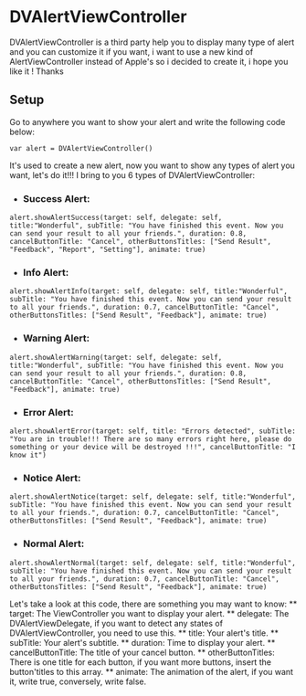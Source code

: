 # DVAlertViewController
DVAlertViewController is a third party help you to display many type of alert and you can customize it if you want, i want to use a new kind of AlertViewController instead of Apple's so i decided to create it, i hope you like it ! Thanks

## Setup
Go to anywhere you want to show your alert and write the following code below:
```
var alert = DVAlertViewController()
```
It's used to create a new alert, now you want to show any types of alert you want, let's do it!!!
I bring to you 6 types of DVAlertViewController:
* ### Success Alert:
```
alert.showAlertSuccess(target: self, delegate: self, title:"Wonderful", subTitle: "You have finished this event. Now you can send your result to all your friends.", duration: 0.8, cancelButtonTitle: "Cancel", otherButtonsTitles: ["Send Result", "Feedback", "Report", "Setting"], animate: true)
```

* ### Info Alert:
```
alert.showAlertInfo(target: self, delegate: self, title:"Wonderful", subTitle: "You have finished this event. Now you can send your result to all your friends.", duration: 0.7, cancelButtonTitle: "Cancel", otherButtonsTitles: ["Send Result", "Feedback"], animate: true)
```

* ### Warning Alert:
```
alert.showAlertWarning(target: self, delegate: self, title:"Wonderful", subTitle: "You have finished this event. Now you can send your result to all your friends.", duration: 0.8, cancelButtonTitle: "Cancel", otherButtonsTitles: ["Send Result", "Feedback"], animate: true)
```

* ### Error Alert:
```
alert.showAlertError(target: self, title: "Errors detected", subTitle: "You are in trouble!!! There are so many errors right here, please do something or your device will be destroyed !!!", cancelButtonTitle: "I know it")
```

* ### Notice Alert:
```
alert.showAlertNotice(target: self, delegate: self, title:"Wonderful", subTitle: "You have finished this event. Now you can send your result to all your friends.", duration: 0.7, cancelButtonTitle: "Cancel", otherButtonsTitles: ["Send Result", "Feedback"], animate: true)
```

* ### Normal Alert:
```
alert.showAlertNormal(target: self, delegate: self, title:"Wonderful", subTitle: "You have finished this event. Now you can send your result to all your friends.", duration: 0.7, cancelButtonTitle: "Cancel", otherButtonsTitles: ["Send Result", "Feedback"], animate: true)
```

Let's take a look at this code, there are something you may want to know:
** target: The ViewController you want to display your alert.
** delegate: The DVAlertViewDelegate, if you want to detect any states of DVAlertViewController, you need to use this.
** title: Your alert's title.
** subTitle: Your alert's subtitle.
** duration: Time to display your alert.
** cancelButtonTitle: The title of your cancel button.
** otherButtonTitles: There is one title for each button, if you want more buttons, insert the button'titles to this array.
** animate: The animation of the alert, if you want it, write true, conversely, write false.
